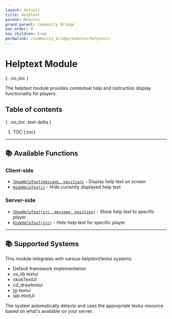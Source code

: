```yaml
---
layout: default
title: Helptext
parent: Modules
grand_parent: Community Bridge
nav_order: 9
has_children: true
permalink: /community_bridge/modules/helptext/
---
```


# Helptext Module
{: .no_toc }

The helptext module provides contextual help and instruction display functionality for players.

## Table of contents
{: .no_toc .text-delta }

1. TOC
{:toc}

---

## 📚 Available Functions

### Client-side
- [`ShowHelpText(message, position)`](client.md#showhelptext) - Display help text on screen
- [`HideHelpText()`](client.md#hidehelptext) - Hide currently displayed help text

### Server-side
- [`ShowHelpText(src, message, position)`](server.md#showhelptext) - Show help text to specific player
- [`HideHelpText(src)`](server.md#hidehelptext) - Hide help text for specific player

---

## 📚 Supported Systems

This module integrates with various helptext/textui systems:
- Default framework implementation
- ox_lib textui
- okokTextUI
- cd_drawtextui
- jg-textui
- lab-HintUI

The system automatically detects and uses the appropriate textui resource based on what's available on your server.
